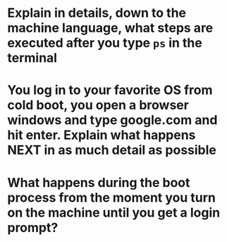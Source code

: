 # Explain in details, down to the machine language, what steps are executed after you type `ps` in the terminal

# You log in to your favorite OS from cold boot, you open a browser windows and type google.com and hit enter. Explain what happens NEXT in as much detail as possible

# What happens during the boot process from the moment you turn on the machine until you get a login prompt?